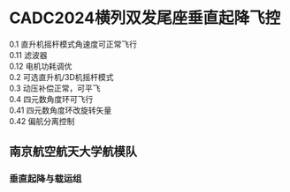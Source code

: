 # CADC2024横列双发尾座垂直起降飞控  
0.1 直升机摇杆模式角速度可正常飞行  
0.11 滤波器  
0.12 电机功耗调优  
0.2 可选直升机/3D机摇杆模式  
0.3 动压补偿正常，可平飞  
0.4 四元数角度环可飞行  
0.41 四元数角度环改旋转矢量  
0.42 偏航分离控制  
## 南京航空航天大学航模队
### 垂直起降与载运组
